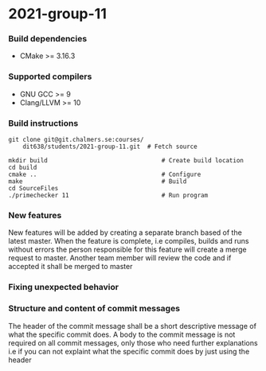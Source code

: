 # 2021-group-11

### Build dependencies

- CMake >= 3.16.3

### Supported compilers

- GNU GCC >= 9
- Clang/LLVM >= 10

### Build instructions

```shell script
git clone git@git.chalmers.se:courses/
	dit638/students/2021-group-11.git  # Fetch source

mkdir build                                # Create build location
cd build
cmake ..                                   # Configure
make                                       # Build
cd SourceFiles
./primechecker 11                          # Run program
```

### New features

New features will be added by creating a separate branch based of the latest master. When the feature is complete, i.e compiles, builds and runs without errors
the person responsible for this feature will create a merge request to master. Another team member will review the code and if accepted it shall be merged to master

### Fixing unexpected behavior

### Structure and content of commit messages

The header of the commit message shall be a short descriptive message of what the specific commit does. A body to the commit message is not required on all commit messages, only those who need further explanations i.e if you can not explaint what the specific commit does by just using the header

